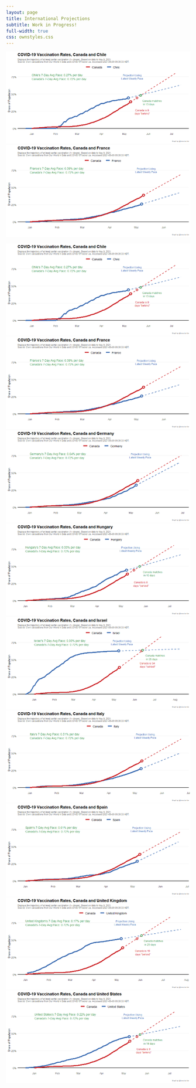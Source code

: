 ```yaml
---
layout: page
title: International Projections
subtitle: Work in Progress!
full-width: true
css: ownstyles.css
---
```


<img src="Plots/Projections/proj_Chile.png" class="center"><img src="Plots/Projections/proj_France.png" class="center">

![](Plots/Projections/proj_Chile.png)![](Plots/Projections/proj_France.png)![](Plots/Projections/proj_Germany.png)![](Plots/Projections/proj_Hungary.png)![](Plots/Projections/proj_Israel.png)![](Plots/Projections/proj_Italy.png)![](Plots/Projections/proj_Spain.png)![](Plots/Projections/proj_United_Kingdom.png)![](Plots/Projections/proj_United_States.png)
